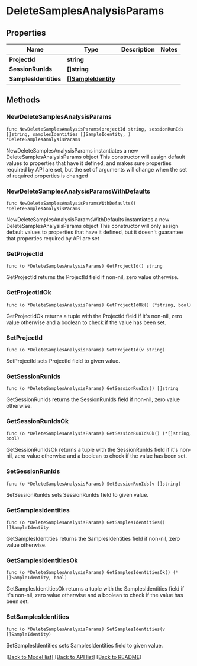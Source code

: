 # DeleteSamplesAnalysisParams

## Properties

Name | Type | Description | Notes
------------ | ------------- | ------------- | -------------
**ProjectId** | **string** |  | 
**SessionRunIds** | **[]string** |  | 
**SamplesIdentities** | [**[]SampleIdentity**](SampleIdentity.md) |  | 

## Methods

### NewDeleteSamplesAnalysisParams

`func NewDeleteSamplesAnalysisParams(projectId string, sessionRunIds []string, samplesIdentities []SampleIdentity, ) *DeleteSamplesAnalysisParams`

NewDeleteSamplesAnalysisParams instantiates a new DeleteSamplesAnalysisParams object
This constructor will assign default values to properties that have it defined,
and makes sure properties required by API are set, but the set of arguments
will change when the set of required properties is changed

### NewDeleteSamplesAnalysisParamsWithDefaults

`func NewDeleteSamplesAnalysisParamsWithDefaults() *DeleteSamplesAnalysisParams`

NewDeleteSamplesAnalysisParamsWithDefaults instantiates a new DeleteSamplesAnalysisParams object
This constructor will only assign default values to properties that have it defined,
but it doesn't guarantee that properties required by API are set

### GetProjectId

`func (o *DeleteSamplesAnalysisParams) GetProjectId() string`

GetProjectId returns the ProjectId field if non-nil, zero value otherwise.

### GetProjectIdOk

`func (o *DeleteSamplesAnalysisParams) GetProjectIdOk() (*string, bool)`

GetProjectIdOk returns a tuple with the ProjectId field if it's non-nil, zero value otherwise
and a boolean to check if the value has been set.

### SetProjectId

`func (o *DeleteSamplesAnalysisParams) SetProjectId(v string)`

SetProjectId sets ProjectId field to given value.


### GetSessionRunIds

`func (o *DeleteSamplesAnalysisParams) GetSessionRunIds() []string`

GetSessionRunIds returns the SessionRunIds field if non-nil, zero value otherwise.

### GetSessionRunIdsOk

`func (o *DeleteSamplesAnalysisParams) GetSessionRunIdsOk() (*[]string, bool)`

GetSessionRunIdsOk returns a tuple with the SessionRunIds field if it's non-nil, zero value otherwise
and a boolean to check if the value has been set.

### SetSessionRunIds

`func (o *DeleteSamplesAnalysisParams) SetSessionRunIds(v []string)`

SetSessionRunIds sets SessionRunIds field to given value.


### GetSamplesIdentities

`func (o *DeleteSamplesAnalysisParams) GetSamplesIdentities() []SampleIdentity`

GetSamplesIdentities returns the SamplesIdentities field if non-nil, zero value otherwise.

### GetSamplesIdentitiesOk

`func (o *DeleteSamplesAnalysisParams) GetSamplesIdentitiesOk() (*[]SampleIdentity, bool)`

GetSamplesIdentitiesOk returns a tuple with the SamplesIdentities field if it's non-nil, zero value otherwise
and a boolean to check if the value has been set.

### SetSamplesIdentities

`func (o *DeleteSamplesAnalysisParams) SetSamplesIdentities(v []SampleIdentity)`

SetSamplesIdentities sets SamplesIdentities field to given value.



[[Back to Model list]](../README.md#documentation-for-models) [[Back to API list]](../README.md#documentation-for-api-endpoints) [[Back to README]](../README.md)


